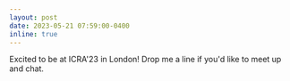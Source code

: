 ```yaml
---
layout: post
date: 2023-05-21 07:59:00-0400
inline: true
---
```


Excited to be at ICRA'23 in London! Drop me a line if you'd like to meet up and chat.